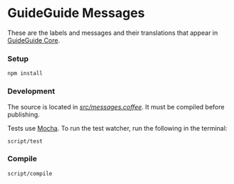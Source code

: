 # GuideGuide Messages

These are the labels and messages and their translations that appear in [GuideGuide Core](https://github.com/guideguide/core).

### Setup

```
npm install
```

### Development

The source is located in *[src/messages.coffee](src/messages.coffee)*. It must be compiled before publishing.

Tests use [Mocha](http://visionmedia.github.io/mocha/). To run the test watcher, run the following in the terminal:

```
script/test
```

### Compile

```
script/compile
```
